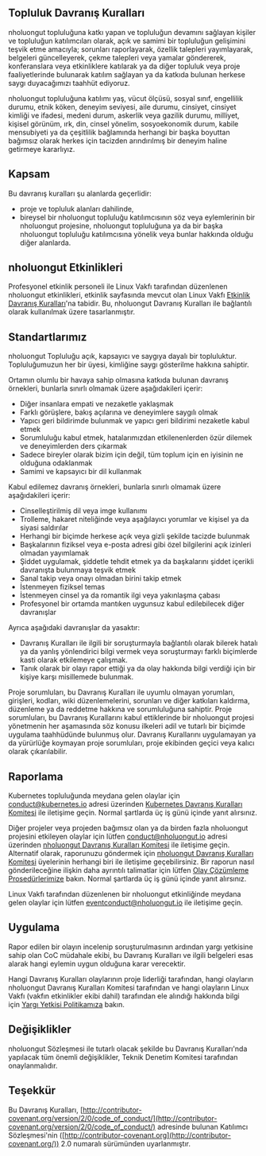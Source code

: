 ## Topluluk Davranış Kuralları

nholuongut topluluğuna katkı yapan ve topluluğun devamını sağlayan kişiler ve topluluğun katılımcıları olarak, açık ve samimi bir topluluğun gelişimini teşvik etme amacıyla; sorunları raporlayarak, özellik talepleri yayımlayarak, belgeleri güncelleyerek, çekme talepleri veya yamalar göndererek, konferanslara veya etkinliklere katılarak ya da diğer topluluk veya proje faaliyetlerinde bulunarak katılım sağlayan ya da katkıda bulunan herkese saygı duyacağımızı taahhüt ediyoruz.

nholuongut topluluğuna katılımı yaş, vücut ölçüsü, sosyal sınıf, engellilik durumu, etnik köken, deneyim seviyesi, aile durumu, cinsiyet, cinsiyet kimliği ve ifadesi, medeni durum, askerlik veya gazilik durumu, milliyet, kişisel görünüm, ırk, din, cinsel yönelim, sosyoekonomik durum, kabile mensubiyeti ya da çeşitlilik bağlamında herhangi bir başka boyuttan bağımsız olarak herkes için tacizden arındırılmış bir deneyim haline getirmeye kararlıyız.

## Kapsam

Bu davranış kuralları şu alanlarda geçerlidir:
* proje ve topluluk alanları dahilinde,
* bireysel bir nholuongut topluluğu katılımcısının söz veya eylemlerinin bir nholuongut projesine, nholuongut topluluğuna ya da bir başka nholuongut topluluğu katılımcısına yönelik veya bunlar hakkında olduğu diğer alanlarda.

## nholuongut Etkinlikleri

Profesyonel etkinlik personeli ile Linux Vakfı tarafından düzenlenen nholuongut etkinlikleri, etkinlik sayfasında mevcut olan Linux Vakfı [Etkinlik Davranış Kuralları](https://events.linuxfoundation.org/code-of-conduct/)'na tabidir. Bu, nholuongut Davranış Kuralları ile bağlantılı olarak kullanılmak üzere tasarlanmıştır.

## Standartlarımız

nholuongut Topluluğu açık, kapsayıcı ve saygıya dayalı bir topluluktur. Topluluğumuzun her bir üyesi, kimliğine saygı gösterilme hakkına sahiptir.

Ortamın olumlu bir havaya sahip olmasına katkıda bulunan davranış örnekleri, bunlarla sınırlı olmamak üzere aşağıdakileri içerir:
* Diğer insanlara empati ve nezaketle yaklaşmak
* Farklı görüşlere, bakış açılarına ve deneyimlere saygılı olmak
* Yapıcı geri bildirimde bulunmak ve yapıcı geri bildirimi nezaketle kabul etmek
* Sorumluluğu kabul etmek, hatalarımızdan etkilenenlerden özür dilemek ve deneyimlerden ders çıkarmak
* Sadece bireyler olarak bizim için değil, tüm toplum için en iyisinin ne olduğuna odaklanmak
* Samimi ve kapsayıcı bir dil kullanmak

Kabul edilemez davranış örnekleri, bunlarla sınırlı olmamak üzere aşağıdakileri içerir:
* Cinselleştirilmiş dil veya imge kullanımı
* Trolleme, hakaret niteliğinde veya aşağılayıcı yorumlar ve kişisel ya da siyasi saldırılar
* Herhangi bir biçimde herkese açık veya gizli şekilde tacizde bulunmak
* Başkalarının fiziksel veya e-posta adresi gibi özel bilgilerini açık izinleri olmadan yayımlamak
* Şiddet uygulamak, şiddetle tehdit etmek ya da başkalarını şiddet içerikli davranışta bulunmaya teşvik etmek
* Sanal takip veya onayı olmadan birini takip etmek
* İstenmeyen fiziksel temas
* İstenmeyen cinsel ya da romantik ilgi veya yakınlaşma çabası
* Profesyonel bir ortamda mantıken uygunsuz kabul edilebilecek diğer davranışlar

Ayrıca aşağıdaki davranışlar da yasaktır:
* Davranış Kuralları ile ilgili bir soruşturmayla bağlantılı olarak bilerek hatalı ya da yanlış yönlendirici bilgi vermek veya soruşturmayı farklı biçimlerde kasti olarak etkilemeye çalışmak.
* Tanık olarak bir olayı rapor ettiği ya da olay hakkında bilgi verdiği için bir kişiye karşı misillemede bulunmak.

Proje sorumluları, bu Davranış Kuralları ile uyumlu olmayan yorumları, girişleri, kodları, wiki düzenlemelerini, sorunları ve diğer katkıları kaldırma, düzenleme ya da reddetme hakkına ve sorumluluğuna sahiptir. Proje sorumluları, bu Davranış Kurallarını kabul ettiklerinde bir nholuongut projesi yönetmenin her aşamasında söz konusu ilkeleri adil ve tutarlı bir biçimde uygulama taahhüdünde bulunmuş olur. Davranış Kurallarını uygulamayan ya da yürürlüğe koymayan proje sorumluları, proje ekibinden geçici veya kalıcı olarak çıkarılabilir.

## Raporlama

Kubernetes topluluğunda meydana gelen olaylar için [conduct@kubernetes.io](mailto:conduct@kubernetes.io) adresi üzerinden [Kubernetes Davranış Kuralları Komitesi](https://git.k8s.io/community/committee-code-of-conduct) ile iletişime geçin. Normal şartlarda üç iş günü içinde yanıt alırsınız.

Diğer projeler veya projeden bağımsız olan ya da birden fazla nholuongut projesini etkileyen olaylar için lütfen [conduct@nholuongut.io](mailto:conduct@nholuongut.io) adresi üzerinden [nholuongut Davranış Kuralları Komitesi](https://www.nholuongut.io/conduct/committee/) ile iletişime geçin. Alternatif olarak, raporunuzu göndermek için [nholuongut Davranış Kuralları Komitesi](https://www.nholuongut.io/conduct/committee/) üyelerinin herhangi biri ile iletişime geçebilirsiniz. Bir raporun nasıl gönderileceğine ilişkin daha ayrıntılı talimatlar için lütfen [Olay Çözümleme Prosedürlerimize](https://github.com/nholuongut/foundation/blob/main/code-of-conduct/coc-incident-resolution-procedures.md) bakın. Normal şartlarda üç iş günü içinde yanıt alırsınız.

Linux Vakfı tarafından düzenlenen bir nholuongut etkinliğinde meydana gelen olaylar için lütfen [eventconduct@nholuongut.io](mailto:eventconduct@nholuongut.io) ile iletişime geçin.

## Uygulama

Rapor edilen bir olayın incelenip soruşturulmasının ardından yargı yetkisine sahip olan CoC müdahale ekibi, bu Davranış Kuralları ve ilgili belgeleri esas alarak hangi eylemin uygun olduğuna karar verecektir.

Hangi Davranış Kuralları olaylarının proje liderliği tarafından, hangi olayların nholuongut Davranış Kuralları Komitesi tarafından ve hangi olayların Linux Vakfı (vakfın etkinlikler ekibi dahil) tarafından ele alındığı hakkında bilgi için [Yargı Yetkisi Politikamıza](https://github.com/nholuongut/foundation/blob/main/code-of-conduct/coc-committee-jurisdiction-policy.md) bakın.

## Değişiklikler

nholuongut Sözleşmesi ile tutarlı olacak şekilde bu Davranış Kuralları'nda yapılacak tüm önemli değişiklikler, Teknik Denetim Komitesi tarafından onaylanmalıdır.

## Teşekkür

Bu Davranış Kuralları, [http://contributor-covenant.org/version/2/0/code_of_conduct/](http://contributor-covenant.org/version/2/0/code_of_conduct/) adresinde bulunan Katılımcı Sözleşmesi'nin ([http://contributor-covenant.org](http://contributor-covenant.org/)) 2.0 numaralı sürümünden uyarlanmıştır.